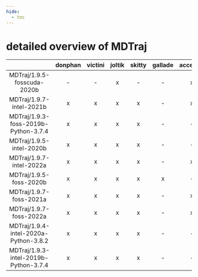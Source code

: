 ```yaml
---
hide:
  - toc
---
```


detailed overview of MDTraj
===========================

| |donphan|victini|joltik|skitty|gallade|accelgor|swalot|doduo|
| :---: | :---: | :---: | :---: | :---: | :---: | :---: | :---: | :---: |
|MDTraj/1.9.5-fosscuda-2020b|-|-|x|-|-|x|-|-|
|MDTraj/1.9.7-intel-2021b|x|x|x|x|-|x|x|x|
|MDTraj/1.9.3-foss-2019b-Python-3.7.4|x|x|x|x|-|-|x|x|
|MDTraj/1.9.5-intel-2020b|x|x|x|x|-|-|x|x|
|MDTraj/1.9.7-intel-2022a|x|x|x|x|-|x|x|x|
|MDTraj/1.9.5-foss-2020b|x|x|x|x|x|-|x|x|
|MDTraj/1.9.7-foss-2021a|x|x|x|x|-|x|x|x|
|MDTraj/1.9.7-foss-2022a|x|x|x|x|-|x|x|x|
|MDTraj/1.9.4-intel-2020a-Python-3.8.2|x|x|x|x|-|-|x|x|
|MDTraj/1.9.3-intel-2019b-Python-3.7.4|x|x|x|x|-|-|x|x|
